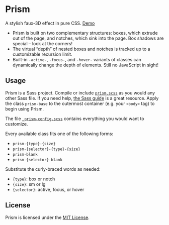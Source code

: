 # Prism

A stylish faux-3D effect in pure CSS.  [Demo](https://garcia.sh/prism/)

* Prism is built on two complementary structures: boxes, which extrude out of the page, and notches, which sink into the page. Box shadows are special – look at the corners!
* The virtual “depth” of nested boxes and notches is tracked up to a customizable recursion limit.
* Built-in `-active-`, `-focus-`, and `-hover-` variants of classes can dynamically change the depth of elements. Still no JavaScript in sight!

## Usage

Prism is a Sass project. Compile or include [`prism.scss`](prism.scss) as you would any other Sass file. If you need help, [the Sass guide](http://sass-lang.com/guide) is a great resource.
Apply the class `prism-base` to the outermost container (e.g. your `<body>` tag) to begin using Prism.

The file [`_prism-config.scss`](_prism-config.scss) contains everything you would want to customize.

Every available class fits one of the following forms:

* `prism-{type}-{size}`
* `prism-{selector}-{type}-{size}`
* `prism-blank`
* `prism-{selector}-blank`

Substitute the curly-braced words as needed:

* `{type}`: box or notch
* `{size}`: sm or lg
* `{selector}`: active, focus, or hover

## License

Prism is licensed under the [MIT License](LICENSE.md).
